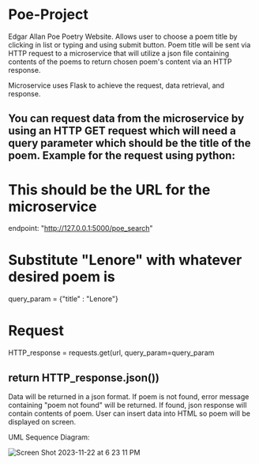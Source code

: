 # Poe-Project
Edgar Allan Poe Poetry Website. Allows user to choose a poem title by clicking in list or typing and using submit button. Poem title will be sent via HTTP request to a microservice 
that will utilize a json file containing contents of the poems to return chosen poem's content via an HTTP response.

Microservice uses Flask to achieve the request, data retrieval, and response. 

You can request data from the microservice by using an HTTP GET request which will need a query parameter which should be the title of the poem.
Example for the request using python:
---------------------------------------------------------------------------------------------------------------------------------------------------------------------------------
# This should be the URL for the microservice
endpoint: "http://127.0.0.1:5000/poe_search"

# Substitute "Lenore" with whatever desired poem is
query_param = {"title" : "Lenore"}

# Request
HTTP_response = requests.get(url, query_param=query_param

return HTTP_response.json())
----------------------------------------------------------------------------------------------------------------------------------------------------------------------------------

Data will be returned in a json format. If poem is not found, error message containing "poem not found" will be returned. If found, json response will contain contents of poem.
User can insert data into HTML so poem will be displayed on screen.

UML Sequence Diagram:

![Screen Shot 2023-11-22 at 6 23 11 PM](https://github.com/HughsA/Poe-Project/assets/114530755/9e293890-ec3c-464c-a911-23c937d853d9)




